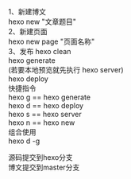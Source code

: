 1、新建博文  
hexo new "文章题目"  
2、新建页面  
hexo new page "页面名称"  
3、发布
hexo clean  
hexo generate  
(若要本地预览就先执行 hexo server)  
hexo deploy  
 快捷指令  
 hexo g == hexo generate  
hexo d == hexo deploy  
hexo s == hexo server  
hexo n == hexo new  
组合使用  
hexo d -g

源码提交到hexo分支  
博文提交到master分支